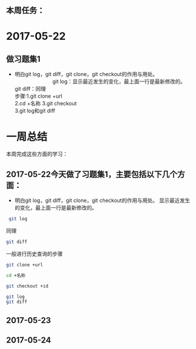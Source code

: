 ## 本周任务：
# 2017-05-22
## 做习题集1
* 明白git log，git diff，git clone，git checkout的作用与用处。                                                
git log：显示最近发生的变化，最上面一行是最新修改的。                             
git diff：同理                             
步骤:1.git clone +url                                
2.cd +名称 
3.git checkout       
3.git log和git diff                         
# 一周总结
本周完成这些方面的学习：
## 2017-05-22今天做了习题集1，主要包括以下几个方面：
* 明白git log，git diff，git clone，git checkout的作用与用处。
显示最近发生的变化，最上面一行是最新修改的。
```bash
 git log
```
同理
```bash
git diff
```
一般进行历史查询的步骤
```bash
git clone +url
```
```bash
cd +名称
```
```bash
git checkout +id
```
```bash
git log
git diff
```
## 2017-05-23
## 2017-05-24

